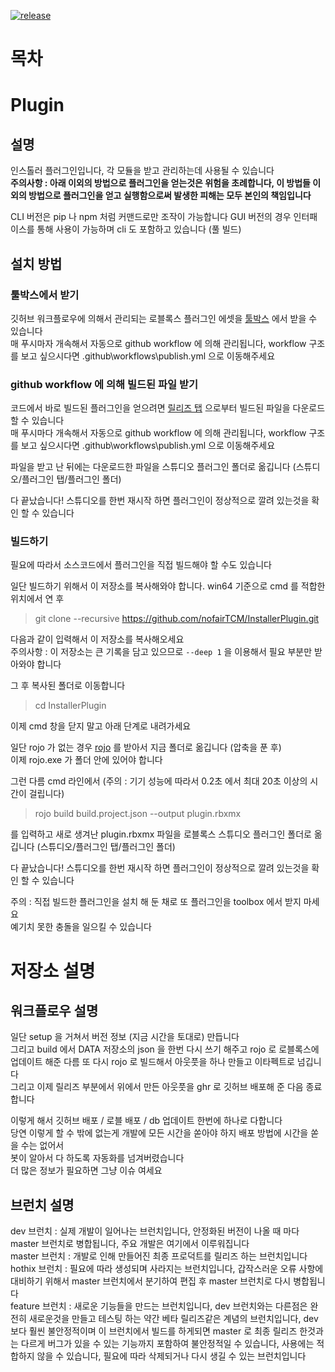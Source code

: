 
[![release](https://github.com/nofairTCM/InstallerPlugin/actions/workflows/publish.yml/badge.svg)](https://github.com/nofairTCM/InstallerPlugin/actions/workflows/publish.yml)

# 목차

# Plugin

## 설명

인스톨러 플러그인입니다, 각 모듈을 받고 관리하는데 사용될 수 있습니다  
**주의사항 : 아래 이외의 방법으로 플러그인을 얻는것은 위험을 초례합니다, 이 방법들 이외의 방법으로 플러그인을 얻고 실행함으로써 발생한 피해는 모두 본인의 책임입니다**

CLI 버전은 pip 나 npm 처럼 커맨드로만 조작이 가능합니다
GUI 버전의 경우 인터패이스를 통해 사용이 가능하며 cli 도 포함하고 있습니다 (풀 빌드)

## 설치 방법

### 툴박스에서 받기

깃허브 워크플로우에 의해서 관리되는 로블록스 플러그인 에셋을 [툴박스](https://www.roblox.com/library/6801472559/nofairTCM-Installer) 에서 받을 수 있습니다  
매 푸시마자 개속해서 자동으로 github workflow 에 의해 관리됩니다, workflow 구조를 보고 싶으시다면 .github\workflows\publish.yml 으로 이동해주세요  


### github workflow 에 의해 빌드된 파일 받기

코드에서 바로 빌드된 플러그인을 얻으려면 [릴리즈 탭](https://github.com/nofairTCM/InstallerPlugin/releases) 으로부터 빌드된 파일을 다운로드 할 수 있습니다  
매 푸시마다 개속해서 자동으로 github workflow 에 의해 관리됩니다, workflow 구조를 보고 싶으시다면 .github\workflows\publish.yml 으로 이동해주세요  

파일을 받고 난 뒤에는 다운로드한 파일을 스튜디오 플러그인 폴더로 옮깁니다 (스튜디오/플러그인 탭/플러그인 폴더)  

다 끝났습니다! 스튜디오를 한번 재시작 하면 플러그인이 정상적으로 깔려 있는것을 확인 할 수 있습니다  

### 빌드하기

필요에 따라서 소스코드에서 플러그인을 직접 빌드해야 할 수도 있습니다  

일단 빌드하기 위해서 이 저장소를 복사해와야 합니다. win64 기준으로 cmd 를 적합한 위치에서 연 후  
> git clone --recursive https://github.com/nofairTCM/InstallerPlugin.git  

다음과 같이 입력해서 이 저장소를 복사해오세요  
주의사항 : 이 저장소는 큰 기록을 담고 있으므로 `--deep 1` 을 이용해서 필요 부분만 받아와야 합니다  

그 후 복사된 폴더로 이동합니다  
> cd InstallerPlugin  

이제 cmd 창을 닫지 말고 아래 단계로 내려가세요  

일단 rojo 가 없는 경우 [rojo](https://github.com/rojo-rbx/rojo/releases) 를 받아서 지금 폴더로 옮깁니다 (압축을 푼 후)  
이제 rojo.exe 가 폴더 안에 있어야 합니다  

그런 다름 cmd 라인에서 (주의 : 기기 성능에 따라서 0.2초 에서 최대 20초 이상의 시간이 걸립니다)  
> rojo build build.project.json --output plugin.rbxmx  

를 입력하고 새로 생겨난 plugin.rbxmx 파일을 로블록스 스튜디오 플러그인 폴더로 옮깁니다 (스튜디오/플러그인 탭/플러그인 폴더)  

다 끝났습니다! 스튜디오를 한번 재시작 하면 플러그인이 정상적으로 깔려 있는것을 확인 할 수 있습니다  

주의 : 직접 빌드한 플러그인을 설치 해 둔 채로 또 플러그인을 toolbox 에서 받지 마세요  
예기치 못한 충돌을 일으킬 수 있습니다  

# 저장소 설명

## 워크플로우 설명

일단 setup 을 거쳐서 버전 정보 (지금 시간을 토대로) 만듭니다  
그리고 build 에서 DATA 저장소의 json 을 한번 다시 쓰기 해주고 rojo 로 로블록스에 업데이트 해준 다름 또 다시 rojo 로 빌드해서 아웃풋을 하나 만들고 이타펙트로 넘깁니다  
그리고 이제 릴리즈 부분에서 위에서 만든 아웃풋을 ghr 로 깃허브 배포해 준 다음 종료합니다  

이렇게 해서 깃허브 배포 / 로블 배포 / db 업데이트 한번에 하나로 다합니다  
당연 이렇게 할 수 밖에 없는게 개발에 모든 시간을 쏟아야 하지 배포 방법에 시간을 쏟을 수는 없어서  
봇이 알아서 다 하도록 자동화를 넘겨버렸습니다  
더 많은 정보가 필요하면 그냥 이슈 여세요  

## 브런치 설명

dev 브런치 : 실제 개발이 일어나는 브런치입니다, 안정화된 버전이 나올 때 마다 master 브런치로 병합됩니다, 주요 개발은 여기에서 이루워집니다  
master 브런치 : 개발로 인해 만들어진 최종 프로덕트를 릴리즈 하는 브런치입니다  
hothix 브런치 : 필요에 따라 생성되며 사라지는 브런치입니다, 갑작스러운 오류 사항에 대비하기 위해서 master 브런치에서 분기하여 편집 후 master 브런치로 다시 병합됩니다  
feature 브런치 : 새로운 기능들을 만드는 브런치입니다, dev 브런치와는 다른점은 완전히 새로운것을 만들고 테스팅 하는 약간 베타 릴리즈같은 계념의 브런치입니다, dev 보다 훨씬 불안정적이며 이 브런치에서 빌드를 하게되면 master 로 최종 릴리즈 한것과는 다르게 버그가 있을 수 있는 기능까지 포함하여 불안정적일 수 있습니다, 사용에는 적합하지 않을 수 있습니다, 필요에 따라 삭제되거나 다시 생길 수 있는 브런치입니다  
